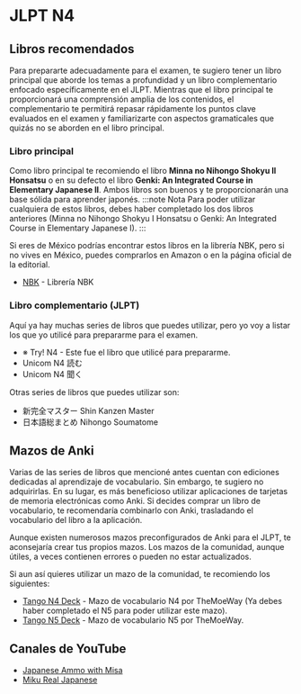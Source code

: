 # JLPT N4

## Libros recomendados 
Para prepararte adecuadamente para el examen, te sugiero tener un libro principal que aborde los temas a profundidad y un libro complementario enfocado específicamente en el JLPT. Mientras que el libro principal te proporcionará una comprensión amplia de los contenidos, el complementario te permitirá repasar rápidamente los puntos clave evaluados en el examen y familiarizarte con aspectos gramaticales que quizás no se aborden en el libro principal.

### Libro principal
Como libro principal te recomiendo el libro **Minna no Nihongo Shokyu II Honsatsu** o en su defecto el libro **Genki: An Integrated Course in Elementary Japanese II**. Ambos libros son buenos y te proporcionarán una base sólida para aprender japonés.
:::note Nota
Para poder utilizar cualquiera de estos libros, debes haber completado los dos libros anteriores (Minna no Nihongo Shokyu I Honsatsu o Genki: An Integrated Course in Elementary Japanese I).
::: 

Si eres de México podrías encontrar estos libros en la librería NBK, pero si no vives en México, puedes comprarlos en Amazon o en la página oficial de la editorial.

* [NBK](https://www.nbklibros.mx/) - Librería NBK

### Libro complementario (JLPT)
Aquí ya hay muchas series de libros que puedes utilizar, pero yo voy a listar los que yo utilicé para prepararme para el examen.

* ※ Try! N4 - Este fue el libro que utilicé para prepararme.
* Unicom N4 読む
* Unicom N4 聞く
 
Otras series de libros que puedes utilizar son:
* 新完全マスター Shin Kanzen Master
* 日本語総まとめ Nihongo Soumatome

## Mazos de Anki
Varias de las series de libros que mencioné antes cuentan con ediciones dedicadas al aprendizaje de vocabulario. Sin embargo, te sugiero no adquirirlas. En su lugar, es más beneficioso utilizar aplicaciones de tarjetas de memoria electrónicas como Anki. Si decides comprar un libro de vocabulario, te recomendaría combinarlo con Anki, trasladando el vocabulario del libro a la aplicación.

Aunque existen numerosos mazos preconfigurados de Anki para el JLPT, te aconsejaría crear tus propios mazos. Los mazos de la comunidad, aunque útiles, a veces contienen errores o pueden no estar actualizados.

Si aun así quieres utilizar un mazo de la comunidad, te recomiendo los siguientes: 

* [Tango N4 Deck](https://learnjapanese.moe/resources/#vocabulary) - Mazo de vocabulario N4 por TheMoeWay (Ya debes haber completado el N5 para poder utilizar este mazo).  
* [Tango N5 Deck](https://learnjapanese.moe/resources/#vocabulary) - Mazo de vocabulario N5 por TheMoeWay.  

## Canales de YouTube 

* [Japanese Ammo with Misa](https://www.youtube.com/@JapaneseAmmowithMisa) 
* [Miku Real Japanese](https://www.youtube.com/@mikurealjapanese3804)